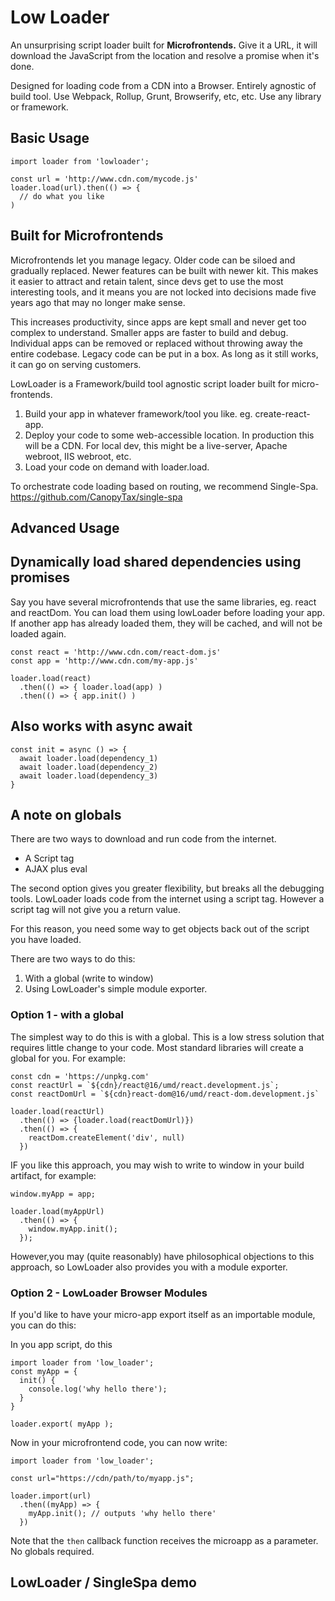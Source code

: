 # Low Loader

An unsurprising script loader built for **Microfrontends.** Give it a URL, it will download the JavaScript from the location and resolve a promise when it's done.

Designed for loading code from a CDN into a Browser. Entirely agnostic of build tool. Use Webpack, Rollup, Grunt, Browserify, etc, etc. Use any library or framework.

## Basic Usage

    import loader from 'lowloader';

    const url = 'http://www.cdn.com/mycode.js'
    loader.load(url).then(() => {
      // do what you like
    )

## Built for Microfrontends

Microfrontends let you manage legacy. Older code can be siloed and gradually replaced. Newer features can be built with newer kit. This makes it easier to attract and retain talent, since devs get to use the most interesting tools, and it means you are not locked into decisions made five years ago that may no longer make sense.

This increases productivity, since apps are kept small and never get too complex to understand. Smaller apps are faster to build and debug. Individual apps can be removed or replaced without throwing away the entire codebase. Legacy code can be put in a box. As long as it still works, it can go on serving customers.

LowLoader is a Framework/build tool agnostic script loader built for micro-frontends.

1. Build your app in whatever framework/tool you like. eg. create-react-app.
2. Deploy your code to some web-accessible location. In production this will be a CDN. For local dev, this might be a live-server, Apache webroot, IIS webroot, etc.
3. Load your code on demand with loader.load.

To orchestrate code loading based on routing, we recommend Single-Spa. https://github.com/CanopyTax/single-spa

## Advanced Usage

## Dynamically load shared dependencies using promises

Say you have several microfrontends that use the same libraries, eg. react and reactDom. You can load them using lowLoader before loading your app. If another app has already loaded them, they will be cached, and will not be loaded again.

    const react = 'http://www.cdn.com/react-dom.js'
    const app = 'http://www.cdn.com/my-app.js'

    loader.load(react)
      .then(() => { loader.load(app) )
      .then(() => { app.init() )

## Also works with async await

    const init = async () => {
      await loader.load(dependency_1)
      await loader.load(dependency_2)
      await loader.load(dependency_3)
    }

## A note on globals

There are two ways to download and run code from the internet.

- A Script tag
- AJAX plus eval

The second option gives you greater flexibility, but breaks all the debugging tools. LowLoader loads code from the internet using a script tag. However a script tag will not give you a return value.

For this reason, you need some way to get objects back out of the script you have loaded.

There are two ways to do this:

1. With a global (write to window)
2. Using LowLoader's simple module exporter.

### Option 1 - with a global

The simplest way to do this is with a global. This is a low stress solution that requires little change to your code. Most standard libraries will create a global for you. For example:

    const cdn = 'https://unpkg.com'
    const reactUrl = `${cdn}/react@16/umd/react.development.js`;
    const reactDomUrl = `${cdn}react-dom@16/umd/react-dom.development.js`

    loader.load(reactUrl)
      .then(() => {loader.load(reactDomUrl)})
      .then(() => {
        reactDom.createElement('div', null)
      })

IF you like this approach, you may wish to write to window in your build artifact, for example:

    window.myApp = app;

    loader.load(myAppUrl)
      .then(() => {
        window.myApp.init();
      });

However,you may (quite reasonably) have philosophical objections to this approach, so LowLoader also provides you with a module exporter.

### Option 2 - LowLoader Browser Modules

If you'd like to have your micro-app export itself as an importable module, you can do this:

In you app script, do this

    import loader from 'low_loader';
    const myApp = {
      init() {
        console.log('why hello there');
      }
    }

    loader.export( myApp );

Now in your microfrontend code, you can now write:

    import loader from 'low_loader';

    const url="https://cdn/path/to/myapp.js";

    loader.import(url)
      .then((myApp) => {
        myApp.init(); // outputs 'why hello there'
      })

Note that the `then` callback function receives the microapp as a parameter. No globals required.

## LowLoader / SingleSpa demo

